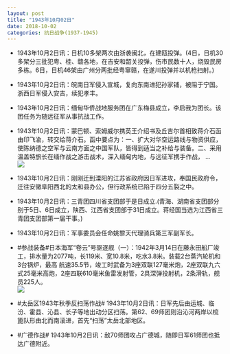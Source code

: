 ```yaml
---
layout: post
title: "1943年10月02日"
date: 2018-10-02
categories: 抗日战争(1937-1945)
---
```


<meta name="referrer" content="no-referrer" />

- 1943年10月2日讯：日机10多架两次由浙袭闽北，在建瓯投弹。(4日，日机30多架分三批犯粤、桂、赣各地，在吉安和韶关投弹，伤市民数十人，烧毁民房多栋。6日，日机46架由广州分两批经粤窜赣，在遂川投弹并以机枪扫射。) 

- 1943年10月2日讯：皖南日军侵入宣城，复向东南进犯孙家铺，被阻于宁国。浙西日军侵入安吉，续犯孝丰。 

- 1943年10月2日讯：缅甸华侨战地服务团在广东梅县成立，李启我为团长。该团任务为随远征军从事抗战工作。 

- 1943年10月2日讯：蒙巴顿、索姆威尔携英王介绍书及丘吉尔首相致蒋介石函由印飞渝，转交给蒋介石。函中要点为：一、扩大对华空运路线与物资供应，使陈纳德之空军与云南方面之中国军队，皆得到适当之补给与装备。二、采用温盖特旅长在缅作战之游击战术，深入缅甸内地，与远征军携手作战， ... <br/><img src="https://wx3.sinaimg.cn/large/aca367d8ly1fvu1965pcwj20c80cwmxb.jpg" />

- 1943年10月2日讯：刚刚迁到溧阳的江苏省政府因日军进攻，奉国民政府令，迁往安徽阜阳西北的太和县办公，但行政系统已陷于四分五裂之中。 

- 1943年10月2日讯：三青团四川省支团部于是日成立.(青海、湖南省支团部分别于5日、6日成立，陕西、江西省支团部于31日成立。蒋经国当选为江西省三青团支团部第一届干事。) 

- 1943年10月2日讯：军事委员会任命姚黎天代理骑兵第三军副军长。 

- #参战装备#日本海军“卷云”号驱逐舰（一）：1942年3月14日在藤永田船厂竣工，排水量为2077吨，长119米、宽10.8米，吃水3.8米。装载2台蒸汽轮机和3台锅炉，最高 航速35.5节，竣工时武备为3座双联127毫米炮，2座双联九六式25毫米高炮，2座四联610毫米鱼雷发射管，2具深弹投射机，2条滑轨，舰员225人。 <br/><img src="https://wx1.sinaimg.cn/large/aca367d8ly1fvtndxrenrj21hc0ry14p.jpg" />

- #太岳区1943年秋季反扫荡作战# 1943年10月2日讯：日军先后由运城、临汾、霍县、沁县、长子等地出动分区扫荡。第62、69师团则沿沁河两岸以梳篦队形由北而南滚进，首先“扫荡”太岳北部地区。 

- #广德作战# 1943年10月2日讯：敌70师团攻占广德城，随即日军61师团也抵达广德附近。 

